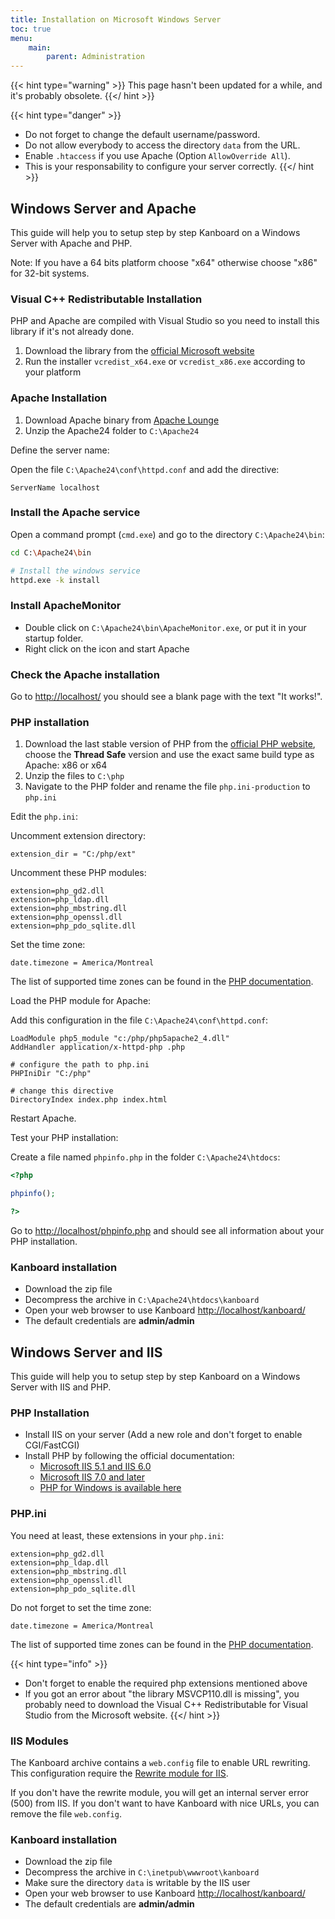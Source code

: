 ```yaml
---
title: Installation on Microsoft Windows Server
toc: true
menu:
    main:
        parent: Administration
---
```


{{< hint type="warning" >}}
This page hasn\'t been updated for a while, and it\'s probably obsolete.
{{</ hint >}}

{{< hint type="danger" >}}
- Do not forget to change the default username/password.
- Do not allow everybody to access the directory `data` from the URL.
- Enable `.htaccess` if you use Apache (Option `AllowOverride All`).
- This is your responsability to configure your server correctly.
{{</ hint >}}

Windows Server and Apache
-------------------------

This guide will help you to setup step by step Kanboard on a Windows
Server with Apache and PHP.

Note: If you have a 64 bits platform choose "x64" otherwise choose "x86"
for 32-bit systems.

### Visual C++ Redistributable Installation

PHP and Apache are compiled with Visual Studio so you need to install
this library if it's not already done.

1.  Download the library from the [official Microsoft
    website](http://www.microsoft.com/en-us/download/details.aspx?id=30679)
2.  Run the installer `vcredist_x64.exe` or `vcredist_x86.exe` according
    to your platform

### Apache Installation

1.  Download Apache binary from [Apache
    Lounge](http://www.apachelounge.com/download/)
2.  Unzip the Apache24 folder to `C:\Apache24`

Define the server name:

Open the file `C:\Apache24\conf\httpd.conf` and add the directive:

    ServerName localhost

### Install the Apache service

Open a command prompt (`cmd.exe`) and go to the directory
`C:\Apache24\bin`:

```bash
cd C:\Apache24\bin

# Install the windows service
httpd.exe -k install
```

### Install ApacheMonitor

- Double click on `C:\Apache24\bin\ApacheMonitor.exe`, or put it in
    your startup folder.
- Right click on the icon and start Apache

### Check the Apache installation

Go to <http://localhost/> you should see a blank page with the text "It
works!".

### PHP installation

1.  Download the last stable version of PHP from the [official PHP
    website](http://windows.php.net/download/), choose the **Thread
    Safe** version and use the exact same build type as Apache: x86 or
    x64
2.  Unzip the files to `C:\php`
3.  Navigate to the PHP folder and rename the file `php.ini-production`
    to `php.ini`

Edit the `php.ini`:

Uncomment extension directory:

``` {.ini}
extension_dir = "C:/php/ext"
```

Uncomment these PHP modules:

``` {.ini}
extension=php_gd2.dll
extension=php_ldap.dll
extension=php_mbstring.dll
extension=php_openssl.dll
extension=php_pdo_sqlite.dll
```

Set the time zone:

``` {.ini}
date.timezone = America/Montreal
```

The list of supported time zones can be found in the [PHP
documentation](http://php.net/manual/en/timezones.america.php).

Load the PHP module for Apache:

Add this configuration in the file `C:\Apache24\conf\httpd.conf`:

    LoadModule php5_module "c:/php/php5apache2_4.dll"
    AddHandler application/x-httpd-php .php

    # configure the path to php.ini
    PHPIniDir "C:/php"

    # change this directive
    DirectoryIndex index.php index.html

Restart Apache.

Test your PHP installation:

Create a file named `phpinfo.php` in the folder `C:\Apache24\htdocs`:

```php
<?php

phpinfo();

?>
```

Go to <http://localhost/phpinfo.php> and should see all information
about your PHP installation.

### Kanboard installation

- Download the zip file
- Decompress the archive in `C:\Apache24\htdocs\kanboard`
- Open your web browser to use Kanboard <http://localhost/kanboard/>
- The default credentials are **admin/admin**

Windows Server and IIS
----------------------

This guide will help you to setup step by step Kanboard on a Windows
Server with IIS and PHP.

### PHP Installation

- Install IIS on your server (Add a new role and don't forget to
    enable CGI/FastCGI)
- Install PHP by following the official documentation:
    - [Microsoft IIS 5.1 and IIS
        6.0](http://php.net/manual/en/install.windows.iis6.php)
    - [Microsoft IIS 7.0 and
        later](http://php.net/manual/en/install.windows.iis7.php)
    - [PHP for Windows is available
        here](http://windows.php.net/download/)

### PHP.ini

You need at least, these extensions in your `php.ini`:

``` {.ini}
extension=php_gd2.dll
extension=php_ldap.dll
extension=php_mbstring.dll
extension=php_openssl.dll
extension=php_pdo_sqlite.dll
```

Do not forget to set the time zone:

``` {.ini}
date.timezone = America/Montreal
```

The list of supported time zones can be found in the [PHP
documentation](http://php.net/manual/en/timezones.america.php).

{{< hint type="info" >}}
- Don't forget to enable the required php extensions mentioned above
- If you got an error about "the library MSVCP110.dll is missing", you
    probably need to download the Visual C++ Redistributable for Visual
    Studio from the Microsoft website.
{{</ hint >}}

### IIS Modules

The Kanboard archive contains a `web.config` file to enable URL
rewriting. This configuration require the [Rewrite module for
IIS](http://www.iis.net/learn/extensions/url-rewrite-module/using-the-url-rewrite-module).

If you don't have the rewrite module, you will get an internal server
error (500) from IIS. If you don't want to have Kanboard with nice URLs,
you can remove the file `web.config`.

### Kanboard installation

- Download the zip file
- Decompress the archive in `C:\inetpub\wwwroot\kanboard`
- Make sure the directory `data` is writable by the IIS user
- Open your web browser to use Kanboard <http://localhost/kanboard/>
- The default credentials are **admin/admin**
